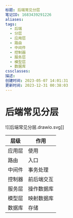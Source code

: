 ```yaml
---
标题: 后端常见分层
笔记ID: 1683439291226
aliases: 
tags:
  - 后端
  - 分层
  - 应用层
  - 路由
  - 中间件
  - 控制器
  - 服务层
  - 模型层
  - 数据库
cssclasses: 
描述: 
创建时间: 2023-05-07 14:01:31
更新时间: 2023-12-31 00:38:03
---
```


# 后端常见分层

![[后端常见分层.drawio.svg]]

| 层级   | 作用 |
| ------ | ---- |
| 应用层 |  使用    |
| 路由   |  入口    |
| 中间件 | 事务处理     |
| 控制器 |   前后端交互   |
| 服务层 |  操作数据库    |
| 模型层 |  映射数据库    |
| 数据库 |   存储   |
